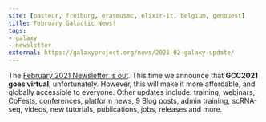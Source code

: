 ```yaml
---
site: [pasteur, freiburg, erasmusmc, elixir-it, belgium, genouest]
title: February Galactic News!
tags: 
- galaxy
- newsletter
external: https://galaxyproject.org/news/2021-02-galaxy-update/
---
```


The [February 2021 Newsletter is out](https://galaxyproject.org/news/2021-02-galaxy-update/). This time we announce that __GCC2021 goes virtual__, unfortunately. However, this will make it more affordable, and globally accessible to everyone. Other updates include: training, webinars, CoFests, conferences, platform news, 9 Blog posts, admin training, scRNA-seq, videos, new tutorials, publications, jobs, releases and more.
